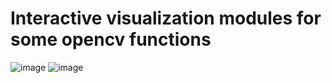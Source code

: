 # Interactive visualization modules for some opencv functions

![image](https://imgur.com/Zs5sTsi.png)
![image](https://imgur.com/UYf3vjM.png)


